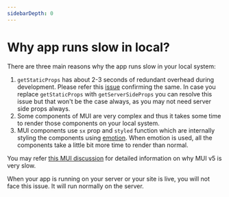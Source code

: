 ```yaml
---
sidebarDepth: 0
---
```


# Why app runs slow in local?

There are three main reasons why the app runs slow in your local system:

1. `getStaticProps` has about 2-3 seconds of redundant overhead during development. Please refer this [issue](https://github.com/vercel/next.js/issues/38757) confirming the same. In case you replace `getStaticProps` with `getServerSideProps` you can resolve this issue but that won't be the case always, as you may not need server side props always.
2. Some components of MUI are very complex and thus it takes some time to render those components on your local system.
3. MUI components use `sx` prop and `styled` function which are internally styling the components using [emotion](https://emotion.sh/). When emotion is used, all the components take a little bit more time to render than normal.

You may refer [this MUI discussion](https://github.com/mui/material-ui/discussions/29268) for detailed information on why MUI v5 is very slow.

When your app is running on your server or your site is live, you will not face this issue. It will run normally on the server.
